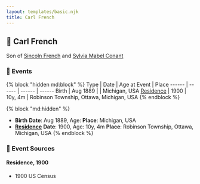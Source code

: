 ```yaml
---
layout: templates/basic.njk
title: Carl French
---
```

## 🔵 Carl French

Son of [Sincoln French](/people/6/69338120) and [Sylvia Mabel Conant](/people/8/88275832)

### 📆 Events

{% block "hidden md:block" %}
Type | Date | Age at Event | Place
------ | ------ | ------ | ------
Birth | Aug 1889 |  | Michigan, USA
[Residence](#event-event-0) | 1900 | 10y, 4m | Robinson Township, Ottawa, Michigan, USA
{% endblock %}

{% block "md:hidden" %}
- **Birth**
**Date**: Aug 1889, Age:
**Place**: Michigan, USA
- **[Residence](#event-event-0)**
**Date**: 1900, Age: 10y, 4m
**Place**: Robinson Township, Ottawa, Michigan, USA
{% endblock %}

### 📰 Event Sources

#### <a id="event-event-0"></a> Residence, 1900
* 1900 US Census
